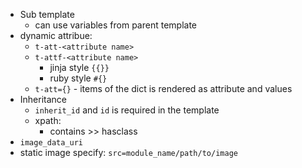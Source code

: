 - Sub template
	- can use variables from parent template
- dynamic attribue:
	- `t-att-<attribute name>`
	- `t-attf-<attribute name>`
		- jinja style `{{}}`
		- ruby style `#{}`
	- `t-att={}` - items of the dict is rendered as attribute and values
- Inheritance
	- `inherit_id` and `id` is required in the template
	- xpath:
		- contains >> hasclass
- `image_data_uri`
- static image specify: `src=module_name/path/to/image`